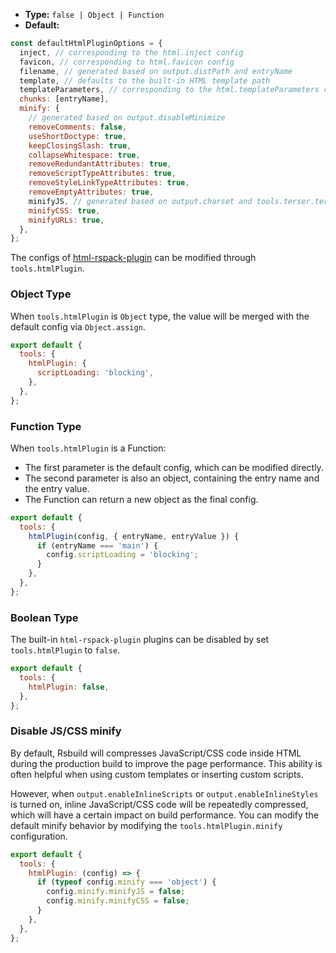 - **Type:** `false | Object | Function`
- **Default:**

```js
const defaultHtmlPluginOptions = {
  inject, // corresponding to the html.inject config
  favicon, // corresponding to html.favicon config
  filename, // generated based on output.distPath and entryName
  template, // defaults to the built-in HTML template path
  templateParameters, // corresponding to the html.templateParameters config
  chunks: [entryName],
  minify: {
    // generated based on output.disableMinimize
    removeComments: false,
    useShortDoctype: true,
    keepClosingSlash: true,
    collapseWhitespace: true,
    removeRedundantAttributes: true,
    removeScriptTypeAttributes: true,
    removeStyleLinkTypeAttributes: true,
    removeEmptyAttributes: true,
    minifyJS, // generated based on output.charset and tools.terser.terserOptions
    minifyCSS: true,
    minifyURLs: true,
  },
};
```

The configs of [html-rspack-plugin](https://github.com/rspack-contrib/html-rspack-plugin) can be modified through `tools.htmlPlugin`.

### Object Type

When `tools.htmlPlugin` is `Object` type, the value will be merged with the default config via `Object.assign`.

```js
export default {
  tools: {
    htmlPlugin: {
      scriptLoading: 'blocking',
    },
  },
};
```

### Function Type

When `tools.htmlPlugin` is a Function:

- The first parameter is the default config, which can be modified directly.
- The second parameter is also an object, containing the entry name and the entry value.
- The Function can return a new object as the final config.

```js
export default {
  tools: {
    htmlPlugin(config, { entryName, entryValue }) {
      if (entryName === 'main') {
        config.scriptLoading = 'blocking';
      }
    },
  },
};
```

### Boolean Type

The built-in `html-rspack-plugin` plugins can be disabled by set `tools.htmlPlugin` to `false`.

```js
export default {
  tools: {
    htmlPlugin: false,
  },
};
```

### Disable JS/CSS minify

By default, Rsbuild will compresses JavaScript/CSS code inside HTML during the production build to improve the page performance. This ability is often helpful when using custom templates or inserting custom scripts.

However, when `output.enableInlineScripts` or `output.enableInlineStyles` is turned on, inline JavaScript/CSS code will be repeatedly compressed, which will have a certain impact on build performance. You can modify the default minify behavior by modifying the `tools.htmlPlugin.minify` configuration.

```js
export default {
  tools: {
    htmlPlugin: (config) => {
      if (typeof config.minify === 'object') {
        config.minify.minifyJS = false;
        config.minify.minifyCSS = false;
      }
    },
  },
};
```
